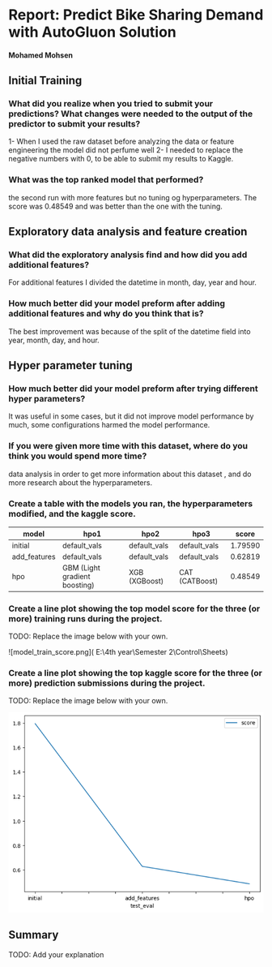 # Report: Predict Bike Sharing Demand with AutoGluon Solution
#### Mohamed Mohsen

## Initial Training
### What did you realize when you tried to submit your predictions? What changes were needed to the output of the predictor to submit your results?
1- When I used the raw dataset before analyzing the data or feature engineering the model did not perfume well
2- I needed to replace the negative numbers with 0, to be able to submit my results to Kaggle.

### What was the top ranked model that performed?
the second run with more features but no tuning og hyperparameters. The score was 0.48549 and was better than the one with the tuning.

## Exploratory data analysis and feature creation
### What did the exploratory analysis find and how did you add additional features?
For additional features I divided the datetime in month, day, year and hour. 

### How much better did your model preform after adding additional features and why do you think that is?
The best improvement was because of the split of the datetime field into year, month, day, and hour.


## Hyper parameter tuning
### How much better did your model preform after trying different hyper parameters?
It was useful in some cases, but it did not improve model performance by much, some configurations harmed the model performance.

### If you were given more time with this dataset, where do you think you would spend more time?
data analysis in order to get more information about this dataset , and do more research about the hyperparameters.

### Create a table with the models you ran, the hyperparameters modified, and the kaggle score.
|model|hpo1|hpo2|hpo3|score|
|--|--|--|--|--|
|initial| default_vals | default_vals | default_vals | 1.79590 |
|add_features| default_vals | default_vals | default_vals | 0.62819 |
|hpo| GBM (Light gradient boosting) | XGB (XGBoost) | CAT (CATBoost) | 0.48549 |

### Create a line plot showing the top model score for the three (or more) training runs during the project.

TODO: Replace the image below with your own.

![model_train_score.png]( E:\4th year\Semester 2\Control\Sheets)

### Create a line plot showing the top kaggle score for the three (or more) prediction submissions during the project.

TODO: Replace the image below with your own.

![model_test_score.png](img/model_test_score.png)

## Summary
TODO: Add your explanation

